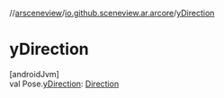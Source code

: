 //[arsceneview](../../index.md)/[io.github.sceneview.ar.arcore](index.md)/[yDirection](y-direction.md)

# yDirection

[androidJvm]\
val Pose.[yDirection](y-direction.md): [Direction](../../../sceneview/io.github.sceneview.math/-direction/index.md)
